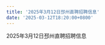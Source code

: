 ```yaml
---
title: '2025年3月12日邳州直聘招聘信息'
date: '2025-03-12T18:20:00+0800'
---
```

2025年3月12日邳州直聘招聘信息
<!--more-->
